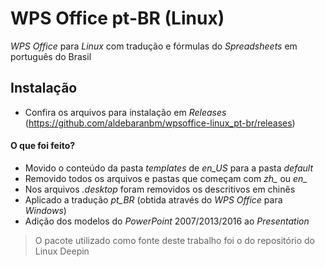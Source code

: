 # WPS Office pt-BR (Linux)
*WPS Office* para *Linux* com tradução e fórmulas do *Spreadsheets* em português do Brasil
## Instalação
* Confira os arquivos para instalação em *Releases* (https://github.com/aldebaranbm/wpsoffice-linux_pt-br/releases)
#### O que foi feito?
* Movido o conteúdo da pasta *templates* de *en_US* para a pasta *default*
* Removido todos os arquivos e pastas que começam com *zh_* ou *en_*
* Nos arquivos *.desktop* foram removidos os descritivos em chinês
* Aplicado a tradução *pt_BR* (obtida através do *WPS Office* para *Windows*)
* Adição dos modelos do *PowerPoint* 2007/2013/2016 ao *Presentation*
> O pacote utilizado como fonte deste trabalho foi o do repositório do Linux Deepin
